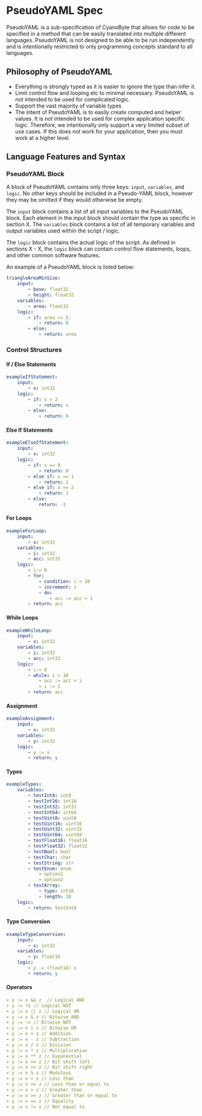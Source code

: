 # PseudoYAML Spec

PseudoYAML is a sub-specification of CyanoByte that allows for code to be specified in a method that can be easily translated into multiple different languages. PseudoYAML is not designed to be able to be run independently and is intentionally restricted to only programming concepts standard to all languages.

## Philosophy of PseudoYAML

- Everything is strongly typed as it is easier to ignore the type than infer it.
- Limit control flow and looping etc to minimal necessary. PseudoYAML is not intended to be used for complicated logic.
- Support the vast majority of variable types
- The intent of PseudoYAML is to easily create computed and helper values. It is not intended to be used for complex application specific logic. Therefore, we intentionally only support a very limited subset of use cases. If this does not work for your application, then you must work at a higher level.

## Language Features and Syntax
### PseudoYAML Block

A block of PseudoYAML contains only three keys: `input`, `variables`, and `logic`. No other keys should be included in a Pseudo-YAML block, however they may be omitted if they would otherwise be empty.

The `input` block contains a list of all input variables to the PseudoYAML block. Each element in the input block should contain the type as specific in section X. The `variables` block contains a list of all temporary variables and output variables used within the script / logic.

The `logic` block contains the actual logic of the script. As defined in sections X - X, the `logic` block can contain control flow statements, loops, and other common software features.

An example of a PseudoYAML block is listed below:

```yaml
triangleAreaMinSize:
    input:
        - base: float32
        - height: float32
    variables:
        - area: float32
    logic:
        - if: area <= 5:
            - return: 0
        - else:
            - return: area
```

### Control Structures

#### If / Else Statements

```yaml
exampleIfStatement:
	input:
		- x: int32
	logic:
		- if: x > 2
			- return: x
		- else:
			- return: 0
```

#### Else If Statements

```yaml
exampleElseIfStatement:
    input:
        - x: int32
    logic:
        - if: x == 0
            - return: 0
        - else if: x == 1
            - return: 1
        - else if: x == 2
            - return: 1
        - else:
            return: -1
```

#### For Loops

```yaml
exampleForLoop:
    input:
        - x: int32
    variables:
        - i: int32
        - acc: int32
    logic:
        - i:= 0
        - for:
            - condition: i < 10
            - increment: i
            - do:
                - acc := acc + 1
        - return: acc
```

#### While Loops

```yaml
exampleWhileLoop:
	input:
		- x: int32
	variables:
		- i: int32
		- acc: int32
	logic:
		- i:= 0
		- while: i < 10
			- acc := acc + i
			- i := 1
		- return: acc
```

#### Assignment

```yaml
exampleAssignment:
	input:
		- x: int32
	variables:
		- y: int32
	logic:
		- y := x
		- return: y
```

#### Types

```yaml
exampleTypes:
	variables:
		- testInt8: int8
		- testInt16: int16
		- testInt32: int32
		- testInt64: int64
		- testUint8: uint8
		- testUint16: uint16
		- testUint32: uint32
		- testUint64: uint64
		- testFloat16: float16
		- testFloat32: float32
		- testBool: bool
		- testChar: char
		- testString: str
		- testEnum: enum
			- option1
			- option2
		- testArray:
			- type: int16
			- length: 10
	logic:
		- return: testInt8
```

#### Type Conversion

```yaml
exampleTypeConversion:
	input:
		- x: int32
	variables:
		- y: float16
	logic:
		- y := (float16) x
		- return: y
```

#### Operators

```yaml
- y := x && z  // Logical AND
- y := !x // Logical NOT
- y := x || z // Logical OR
- y := x & z // Bitwise AND
- y := ~x // Bitwise NOT
- y := x | z // Bitwise OR
- y := x + z // Addition
- y := x - z // Subtraction
- y := x / z // Division
- y := x * z // Multiplication
- y := x ** z // Exponential
- y := x << z // Bit shift left
- y := x >> z // Bit shift right
- y := x % z // Modulous
- y := x < z // Less than
- y := x <= z // Less than or equal to
- y := x > z // Greater than
- y := x >= z // Greater than or equal to
- y := x == z // Equality
- y := x != z // Not equal to
```